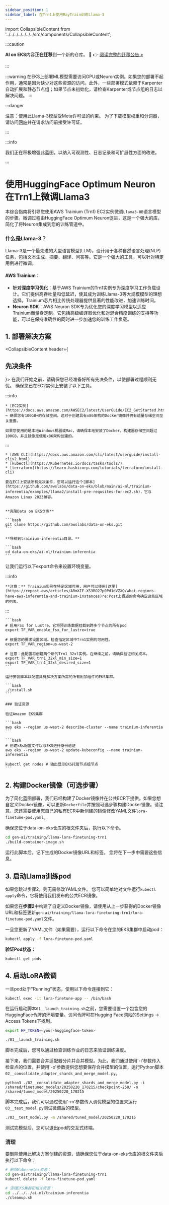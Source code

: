 ```yaml
---
sidebar_position: 1
sidebar_label: 在Trn1上使用RayTrain训练Llama-3
---
```

import CollapsibleContent from '../../../../../../../src/components/CollapsibleContent';

:::caution

**AI on EKS**内容**正在迁移**到一个新的仓库。
🔗 👉 [阅读完整的迁移公告 »](https://awslabs.github.io/data-on-eks/docs/migration/migration-announcement)

:::

:::warning
在EKS上部署ML模型需要访问GPU或Neuron实例。如果您的部署不起作用，通常是因为缺少对这些资源的访问。此外，一些部署模式依赖于Karpenter自动扩展和静态节点组；如果节点未初始化，请检查Karpenter或节点组的日志以解决问题。
:::

:::danger

注意：使用此Llama-3模型受Meta许可证的约束。
为了下载模型权重和分词器，请访问[网站](https://ai.meta.com/)并在请求访问前接受许可证。

:::

:::info

我们正在积极增强此蓝图，以纳入可观测性、日志记录和可扩展性方面的改进。

:::

# 使用HuggingFace Optimum Neuron在Trn1上微调Llama3

本综合指南将引导您使用AWS Trainium (Trn1) EC2实例微调`Llama3-8B`语言模型的步骤。微调过程由HuggingFace Optimum Neuron促进，这是一个强大的库，简化了将Neuron集成到您的训练管道中。

### 什么是Llama-3？

Llama-3是一个最先进的大型语言模型(LLM)，设计用于各种自然语言处理(NLP)任务，包括文本生成、摘要、翻译、问答等。它是一个强大的工具，可以针对特定用例进行微调。

#### AWS Trainium：
- **针对深度学习优化**：基于AWS Trainium的Trn1实例专为深度学习工作负载设计。它们提供高吞吐量和低延迟，使其成为训练Llama-3等大规模模型的理想选择。Trainium芯片相比传统处理器提供显著的性能改进，加速训练时间。
- **Neuron SDK**：AWS Neuron SDK专为优化您的深度学习模型以适应Trainium而量身定制。它包括高级编译器优化和对混合精度训练的支持等功能，可以在保持准确性的同时进一步加速您的训练工作负载。

## 1. 部署解决方案
<CollapsibleContent header={<h2><span>先决条件</span></h2>}>
    在我们开始之前，请确保您已经准备好所有先决条件，以使部署过程顺利无忧。
    确保您已在EC2实例上安装了以下工具。

:::info

    * [EC2实例](https://docs.aws.amazon.com/AWSEC2/latest/UserGuide/EC2_GetStarted.html) → 确保您有100GB+的存储空间。这对于创建具有x86架构的Docker镜像并拥有适量存储空间至关重要。

    如果您使用的是本地Windows机器或Mac，请确保本地安装了Docker，构建器存储空间超过100GB，并且镜像是使用x86架构创建的。

:::


    * [AWS CLI](https://docs.aws.amazon.com/cli/latest/userguide/install-cliv2.html)
    * [kubectl](https://Kubernetes.io/docs/tasks/tools/)
    * [terraform](https://learn.hashicorp.com/tutorials/terraform/install-cli)

    要在EC2上安装所有先决条件，您可以运行这个[脚本](https://github.com/awslabs/data-on-eks/blob/main/ai-ml/trainium-inferentia/examples/llama2/install-pre-requsites-for-ec2.sh)，它与Amazon Linux 2023兼容。


    **克隆Data on EKS仓库**

    ```bash
    git clone https://github.com/awslabs/data-on-eks.git
    ```

    **导航到trainium-inferentia目录。**

    ```bash
    cd data-on-eks/ai-ml/trainium-inferentia
    ```

   让我们运行以下export命令来设置环境变量。

:::info

    **注意：** Trainium实例在特定区域可用，用户可以使用[这里](https://repost.aws/articles/ARmXIF-XS3RO27p0Pd1dVZXQ/what-regions-have-aws-inferentia-and-trainium-instances)re:Post上概述的命令确定这些区域的列表。

:::


    ```bash
    # 启用FSx for Lustre，它将预训练数据挂载到跨多个节点的所有pod
    export TF_VAR_enable_fsx_for_lustre=true

    # 根据您的要求设置区域。检查指定区域中Trn1实例的可用性。
    export TF_VAR_region=us-west-2

    # 注意：此配置将创建两个新的Trn1 32xl实例。在继续之前，请确保验证相关成本。
    export TF_VAR_trn1_32xl_min_size=1
    export TF_VAR_trn1_32xl_desired_size=1
    ```

    运行安装脚本以配置具有解决方案所需的所有附加组件的EKS集群。

    ```bash
    ./install.sh
    ```

    ### 验证资源

    验证Amazon EKS集群

    ```bash
    aws eks --region us-west-2 describe-cluster --name trainium-inferentia
    ```

    ```bash
    # 创建k8s配置文件以与EKS进行身份验证
    aws eks --region us-west-2 update-kubeconfig --name trainium-inferentia

    kubectl get nodes # 输出显示EKS托管节点组节点
    ```

</CollapsibleContent>

## 2. 构建Docker镜像（可选步骤）

为了简化蓝图部署，我们已经构建了Docker镜像并在公共ECR下提供。如果您想自定义Docker镜像，可以更新`Dockerfile`并按照可选步骤构建Docker镜像。请注意，您还需要使用您自己的私有ECR中新创建的镜像修改YAML文件`lora-finetune-pod.yaml`。

确保您位于data-on-eks仓库的根文件夹后，执行以下命令。

```bash
cd gen-ai/training/llama-lora-finetuning-trn1
./build-container-image.sh
```
运行此脚本后，记下生成的Docker镜像URL和标签。
您将在下一步中需要这些信息。

## 3. 启动Llama训练pod

如果您跳过步骤2，则无需修改YAML文件。
您可以简单地对文件运行`kubectl apply`命令，它将使用我们发布的公共ECR镜像。

如果您在**步骤2**中构建了自定义Docker镜像，请使用从上一步获得的Docker镜像URL和标签更新`gen-ai/training/llama-lora-finetuning-trn1/lora-finetune-pod.yaml`文件。

一旦您更新了YAML文件（如果需要），运行以下命令在您的EKS集群中启动pod：

```bash
kubectl apply -f lora-finetune-pod.yaml
```

**验证Pod状态：**

```bash
kubectl get pods

```
## 4. 启动LoRA微调

一旦pod处于"Running"状态，使用以下命令连接到它：

```bash
kubectl exec -it lora-finetune-app -- /bin/bash
```

在运行启动脚本`01__launch_training.sh`之前，您需要设置一个包含您的HuggingFace令牌的环境变量。访问令牌可在Hugging Face网站的Settings → Access Tokens下找到。

```bash
export HF_TOKEN=<your-huggingface-token>

./01__launch_training.sh
```

脚本完成后，您可以通过检查训练作业的日志来验证训练进度。

接下来，我们需要合并适配器分片并合并模型。为此，我们通过使用'-i'参数传入检查点的位置，并使用'-o'参数提供您想要保存合并模型的位置，运行Python脚本`02__consolidate_adapter_shards_and_merge_model.py`。
```
python3 ./02__consolidate_adapter_shards_and_merge_model.py -i /shared/finetuned_models/20250220_170215/checkpoint-250/ -o /shared/tuned_model/20250220_170215
```

脚本完成后，我们可以通过使用'-m'参数传入调优模型的位置来运行`03__test_model.py`测试微调后的模型。
```bash
./03__test_model.py -m /shared/tuned_model/20250220_170215
```

测试完模型后，您可以退出pod的交互式终端。

### 清理

要删除使用此解决方案创建的资源，请确保您位于data-on-eks仓库的根文件夹后执行以下命令：

```bash
# 删除Kubernetes资源：
cd gen-ai/training/llama-lora-finetuning-trn1
kubectl delete -f lora-finetune-pod.yaml

# 清理EKS集群和相关资源：
cd ../../../ai-ml/trainium-inferentia
./cleanup.sh
```
